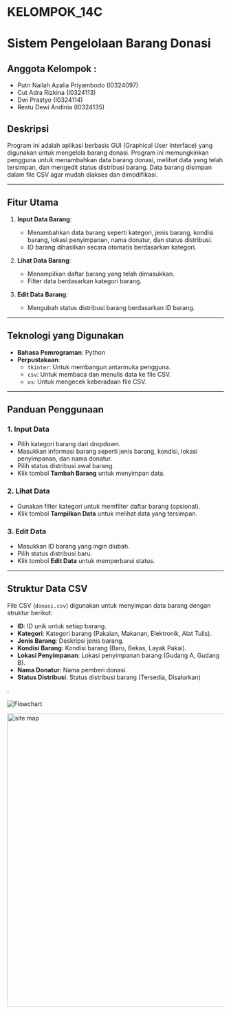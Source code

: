 # KELOMPOK_14C
# **Sistem Pengelolaan Barang Donasi** 
## Anggota Kelompok : 
- Putri Nailah Azalia Priyambodo (I0324097)
- Cut Adra Rizkina (I0324113)
- Dwi Prastyo (I0324114)
- Restu Dewi Andinia (I0324135)

## Deskripsi
Program ini adalah aplikasi berbasis GUI (Graphical User Interface) yang digunakan untuk mengelola barang donasi. Program ini memungkinkan pengguna untuk menambahkan data barang donasi, melihat data yang telah tersimpan, dan mengedit status distribusi barang. Data barang disimpan dalam file CSV agar mudah diakses dan dimodifikasi.

---

## Fitur Utama
1. **Input Data Barang**:
   - Menambahkan data barang seperti kategori, jenis barang, kondisi barang, lokasi penyimpanan, nama donatur, dan status distribusi.
   - ID barang dihasilkan secara otomatis berdasarkan kategori.

2. **Lihat Data Barang**:
   - Menampilkan daftar barang yang telah dimasukkan.
   - Filter data berdasarkan kategori barang.

3. **Edit Data Barang**:
   - Mengubah status distribusi barang berdasarkan ID barang.

---

## Teknologi yang Digunakan
- **Bahasa Pemrograman**: Python
- **Perpustakaan**:
  - `tkinter`: Untuk membangun antarmuka pengguna.
  - `csv`: Untuk membaca dan menulis data ke file CSV.
  - `os`: Untuk mengecek keberadaan file CSV.

---

## Panduan Penggunaan
### **1. Input Data**
- Pilih kategori barang dari dropdown.
- Masukkan informasi barang seperti jenis barang, kondisi, lokasi penyimpanan, dan nama donatur.
- Pilih status distribusi awal barang.
- Klik tombol **Tambah Barang** untuk menyimpan data.

### **2. Lihat Data**
- Gunakan filter kategori untuk memfilter daftar barang (opsional).
- Klik tombol **Tampilkan Data** untuk melihat data yang tersimpan.

### **3. Edit Data**
- Masukkan ID barang yang ingin diubah.
- Pilih status distribusi baru.
- Klik tombol **Edit Data** untuk memperbarui status.

---

## Struktur Data CSV
File CSV (`donasi.csv`) digunakan untuk menyimpan data barang dengan struktur berikut:
- **ID**: ID unik untuk setiap barang.
- **Kategori**: Kategori barang (Pakaian, Makanan, Elektronik, Alat Tulis).
- **Jenis Barang**: Deskripsi jenis barang.
- **Kondisi Barang**: Kondisi barang (Baru, Bekas, Layak Pakai).
- **Lokasi Penyimpanan**: Lokasi penyimpanan barang (Gudang A, Gudang B).
- **Nama Donatur**: Nama pemberi donasi.
- **Status Distribusi**: Status distribusi barang (Tersedia, Disalurkan)

.

![Flowchart](https://github.com/user-attachments/assets/01fdf32f-a368-40ed-b86e-45713f22d3dc)



<img width="683" alt="site map" src="https://github.com/user-attachments/assets/9e5e8eb1-08d4-4289-82e4-74ecf8842dba">
